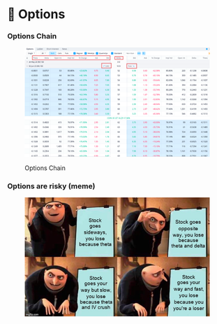 # 🤑 Options

### Options Chain

<figure><img src="../../.gitbook/assets/image (18) (2).png" alt=""><figcaption><p>Options Chain</p></figcaption></figure>

###

### Options are risky (meme)

<figure><img src="../../.gitbook/assets/image (11) (2).png" alt=""><figcaption></figcaption></figure>
